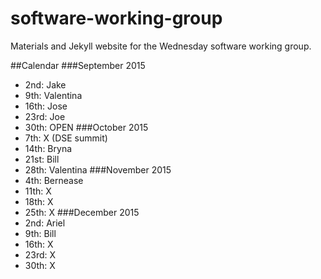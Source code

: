 # software-working-group

Materials and Jekyll website for the Wednesday software working group.

##Calendar
###September 2015
- 2nd: Jake
- 9th: Valentina
- 16th: Jose
- 23rd: Joe
- 30th:  OPEN
###October 2015
- 7th: X (DSE summit)
- 14th: Bryna
- 21st: Bill
- 28th: Valentina
###November 2015
- 4th: Bernease
- 11th: X
- 18th: X
- 25th: X
###December 2015
- 2nd: Ariel
- 9th: Bill 
- 16th: X
- 23rd: X
- 30th: X
